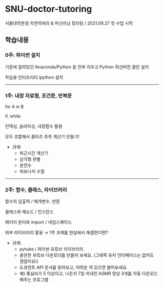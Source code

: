 # SNU-doctor-tutoring
서울대학원생 자연어처리 &amp; 머신러닝 튜터링 / 2021.09.27 첫 수업 시작



## 학습내용

### 0주: 파이썬 설치

기존에 깔려있던 Anaconda/Python 을 전부 지우고 Python 최신버전 클린 설치

학습용 인터프리터 ipython 설치

*****

### 1주: 내장 자료형, 조건문, 반복문

for A in B

if, while

인덱싱, 슬라이싱, 내장함수 활용

모두 조합해서 콜라츠 추측 계산기 만들기!

- 과제:
  - 퇴근시간 계산기
  - 삼각형 판별
  - 완전수
  - 피보나치 수열

*****

### 2주: 함수, 클래스, 라이브러리

함수의 입출력 / 매개변수, 반환

클래스와 메소드 / 인스턴스

패키지 분리와 import / 네임스페이스

외부 라이브러리 활용 → 1주 과제를 현실에서 해결한다면?

- 과제:
  - pytube / 파이썬 유튜브 라이브러리
  - 쓸만한 유튜브 다운로더를 만들어 보세요. (그래픽 유저 인터페이스는 없어도 괜찮아요!)
  - 도큐먼트 API 문서를 읽어보고, 어려운 게 있으면 물어보세요.
  - 예) 좋싫비가 5 이상이고, 나온지 7일 이내인 ASMR 영상 3개를 자동 다운로드해주는 프로그램

